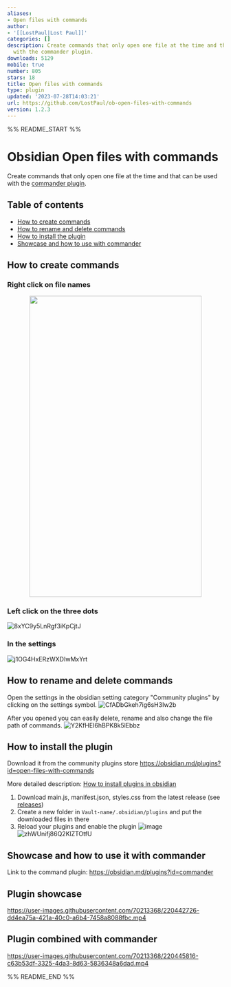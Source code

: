 ```yaml
---
aliases:
- Open files with commands
author:
- '[[LostPaul|Lost Paul]]'
categories: []
description: Create commands that only open one file at the time and that can be used
  with the commander plugin.
downloads: 5129
mobile: true
number: 805
stars: 18
title: Open files with commands
type: plugin
updated: '2023-07-28T14:03:21'
url: https://github.com/LostPaul/ob-open-files-with-commands
version: 1.2.3
---
```


%% README_START %%

# Obsidian Open files with commands

Create commands that only open one file at the time and that can be used with the [commander plugin](https://github.com/phibr0/obsidian-commander).


## Table of contents

- [How to create commands](#how-to-create-commands)
- [How to rename and delete commands](#how-to-rename-and-delete-commands)
- [How to install the plugin](#how-to-install-the-plugin)
- [Showcase and how to use with commander](#showcase-and-how-to-use-it-with-command)


## How to create commands

### Right click on file names
<p align="center">
<img  src="https://user-images.githubusercontent.com/70213368/220427822-bf58d2e4-08cf-4b7c-962b-93def68cf116.png" width="400" height="700" />
</p>

### Left click on the three dots
![8xYC9y5LnRgf3iKpCjtJ](https://user-images.githubusercontent.com/70213368/220428121-c8b11c4d-02fb-4e33-8ca3-ed17c715b3f4.png)

### In the settings
![j1OG4HxERzWXDIwMxYrt](https://user-images.githubusercontent.com/70213368/220428493-40b49a99-b9ce-464d-91db-096c83bc47fb.gif)

## How to rename and delete commands

Open the settings in the obsidian setting category "Community plugins" by clicking on the settings symbol.
![CfADbGkeh7ig6sH3Iw2b](https://user-images.githubusercontent.com/70213368/220428943-996e3650-6df2-46f5-9a71-ab308f4768e2.png)

After you opened you can easily delete, rename and also change the file path of commands.
![Y2KfHEI6hBPK8k5lEbbz](https://user-images.githubusercontent.com/70213368/220429660-37b877ef-d519-4070-9cf8-84e5b6b15ab1.gif)

## How to install the plugin
Download it from the community plugins store https://obsidian.md/plugins?id=open-files-with-commands

More detailed description: [How to install plugins in obsidian](https://forum.obsidian.md/t/plugins-mini-faq/7737)

1. Download main.js, manifest.json, styles.css from the latest release (see [releases](https://github.com/LostPaul/ob-open-files-with-commands/releases/))
2. Create a new folder in `Vault-name/.obsidian/plugins` and put the downloaded files in there
3. Reload your plugins and enable the plugin
![image](https://user-images.githubusercontent.com/70213368/220440006-afc6f592-8ff9-4074-8b24-74f69c22cf18.png)
![zhWUnifj86Q2KlZTOtfU](https://user-images.githubusercontent.com/70213368/220440083-076bdb60-49a7-44cb-b001-37b3dd7717c3.png)

## Showcase and how to use it with commander
Link to the command plugin: https://obsidian.md/plugins?id=commander

## Plugin showcase

https://user-images.githubusercontent.com/70213368/220442726-dd4ea75a-421a-40c0-a6b4-7458a8088fbc.mp4

## Plugin combined with commander

https://user-images.githubusercontent.com/70213368/220445816-c63b53df-3325-4da3-8d63-5836348a6dad.mp4






%% README_END %%